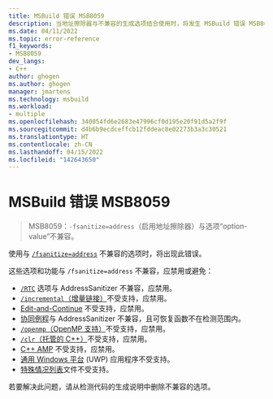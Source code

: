 ```yaml
---
title: MSBuild 错误 MSB8059
description: 当地址擦除器与不兼容的生成选项结合使用时，将发生 MSBuild 错误 MSB8059。
ms.date: 04/11/2022
ms.topic: error-reference
f1_keywords:
- MSB8059
dev_langs:
- C++
author: ghogen
ms.author: ghogen
manager: jmartens
ms.technology: msbuild
ms.workload:
- multiple
ms.openlocfilehash: 340054fd6e2683e47996cf0d195e20f91d5a2f9f
ms.sourcegitcommit: d4b6b9ecdceffcb12fddeac8e02273b3a3c30521
ms.translationtype: HT
ms.contentlocale: zh-CN
ms.lasthandoff: 04/15/2022
ms.locfileid: "142643650"
---
```

# <a name="msbuild-error-msb8059"></a>MSBuild 错误 MSB8059

> MSB8059：`-fsanitize=address`（启用地址擦除器）与选项“option-value”不兼容。

使用与 [`/fsanitize=address`](/cpp/build/reference/fsanitize) 不兼容的选项时，将出现此错误。

这些选项和功能与 `/fsanitize=address` 不兼容，应禁用或避免：

- [`/RTC`](/cpp/build/reference/rtc-run-time-error-checks.md) 选项与 AddressSanitizer 不兼容，应禁用。
- [`/incremental`（增量链接）](/cpp/build/reference/incremental-link-incrementally.md)不受支持，应禁用。
- [Edit-and-Continue](/visualstudio/debugger/edit-and-continue-visual-cpp) 不受支持，应禁用。
- [协同例程](https://devblogs.microsoft.com/cppblog/category/coroutine/)与 AddressSanitizer 不兼容，且可恢复函数不在检测范围内。
- [`/openmp`（OpenMP 支持）](/cpp/build/reference/openmp-enable-openmp-2-0-support.md)不受支持，应禁用。
- [`/clr`（托管的 C++）](/cpp/build/reference/clr-common-language-runtime-compilation.md)不受支持，应禁用。
- [C++ AMP](/cpp/parallel/amp/cpp-amp-overview.md) 不受支持，应禁用。
- [通用 Windows 平台](/cpp/cppcx/universal-windows-apps-cpp.md) (UWP) 应用程序不受支持。
- [特殊情况列表](https://clang.llvm.org/docs/SanitizerSpecialCaseList.html)文件不受支持。

若要解决此问题，请从检测代码的生成说明中删除不兼容的选项。
